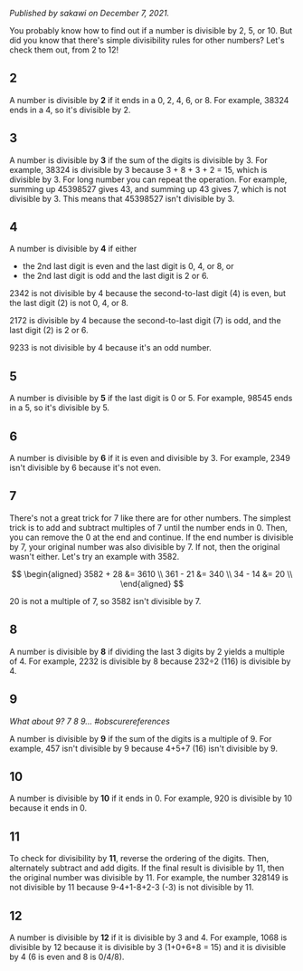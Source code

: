 _Published by sakawi on December 7, 2021._

You probably know how to find out if a number is divisible by 2, 5, or 10. But
did you know that there's simple divisibility rules for other numbers? Let's
check them out, from 2 to 12!

## 2

A number is divisible by **2** if it ends in a 0, 2, 4, 6, or 8. For example,
38324 ends in a 4, so it's divisible by 2.

## 3

A number is divisible by **3** if the sum of the digits is divisible by 3. For
example, 38324 is divisible by 3 because 3 + 8 + 3 + 2 = 15, which is divisible
by 3. For long number you can repeat the operation. For example, summing up
45398527 gives 43, and summing up 43 gives 7, which is not divisible by 3. This
means that 45398527 isn't divisible by 3.

## 4

A number is divisible by **4** if either

- the 2nd last digit is even and the last digit is 0, 4, or 8, or
- the 2nd last digit is odd and the last digit is 2 or 6.

2342 is not divisible by 4 because the second-to-last digit (4) is even, but the
last digit (2) is not 0, 4, or 8.

2172 is divisible by 4 because the second-to-last digit (7) is odd, and the last
digit (2) is 2 or 6.

9233 is not divisible by 4 because it's an odd number.

## 5

A number is divisible by **5** if the last digit is 0 or 5. For example, 98545
ends in a 5, so it's divisible by 5.

## 6

A number is divisible by **6** if it is even and divisible by 3. For example,
2349 isn't divisible by 6 because it's not even.

## 7

There's not a great trick for 7 like there are for other numbers. The simplest
trick is to add and subtract multiples of 7 until the number ends in 0. Then,
you can remove the 0 at the end and continue. If the end number is divisible by
7, your original number was also divisible by 7. If not, then the original
wasn't either. Let's try an example with 3582.

$$
\begin{aligned}
3582 + 28 &= 3610 \\
361 - 21 &= 340 \\
34 - 14 &= 20 \\
\end{aligned}
$$

20 is not a multiple of 7, so 3582 isn't divisible by 7.

## 8

A number is divisible by **8** if dividing the last 3 digits by 2 yields a
multiple of 4. For example, 2232 is divisible by 8 because 232÷2 (116) is
divisible by 4.

## 9

_What about 9? 7 8 9... #obscurereferences_

A number is divisible by **9** if the sum of the digits is a multiple of 9. For
example, 457 isn't divisible by 9 because 4+5+7 (16) isn't divisible by 9.

## 10

A number is divisible by **10** if it ends in 0. For example, 920 is divisible
by 10 because it ends in 0.

## 11

To check for divisibility by **11**, reverse the ordering of the digits. Then,
alternately subtract and add digits. If the final result is divisible by 11,
then the original number was divisible by 11. For example, the number 328149 is
not divisible by 11 because 9-4+1-8+2-3 (-3) is not divisible by 11.

## 12

A number is divisible by **12** if it is divisible by 3 and 4. For example, 1068
is divisible by 12 because it is divisible by 3 (1+0+6+8 = 15) and it is
divisible by 4 (6 is even and 8 is 0/4/8).
